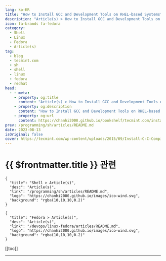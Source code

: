 ```yaml
---
lang: ko-KR
title: "How to Install GCC and Development Tools on RHEL-based Systems"
description: "Article(s) > How to Install GCC and Development Tools on RHEL-based Systems"
icon: fa-brands fa-fedora
category: 
  - Shell
  - Linux
  - Fedora
  - Article(s)
tag: 
  - blog
  - tecmint.com
  - sh
  - shell
  - linux
  - fedora
  - redhat
head:
  - - meta:
    - property: og:title
      content: "Article(s) > How to Install GCC and Development Tools on RHEL-based Systems"
    - property: og:description
      content: "How to Install GCC and Development Tools on RHEL-based Systems"
    - property: og:url
      content: https://chanhi2000.github.io/bookshelf/tecmint.com/install-c-c-compiler-and-development-tool-in-centos-fedora-redhat.html
prev: /programming/sh/articles/README.md
date: 2023-08-13
isOriginal: false
cover: https://tecmint.com/wp-content/uploads/2015/09/Install-C-C-Compiler-and-Development-Tools.png
---
```


# {{ $frontmatter.title }} 관련

```component VPCard
{
  "title": "Shell > Article(s)",
  "desc": "Article(s)",
  "link": "/programming/sh/articles/README.md",
  "logo": "https://chanhi2000.github.io/images/ico-wind.svg",
  "background": "rgba(10,10,10,0.2)"
}
```

```component VPCard
{
  "title": "Fedora > Article(s)",
  "desc": "Article(s)",
  "link": "/devops/linux-fedora/articles/README.md",
  "logo": "https://chanhi2000.github.io/images/ico-wind.svg",
  "background": "rgba(10,10,10,0.2)"
}
```

[[toc]]

---

<SiteInfo
  name="How to Install GCC and Development Tools on RHEL-based Systems"
  desc="In this article, we will explain how to install GNU C and C++ compilers and their related development tools in RHEL-based distributions."
  url="https://tecmint.com/install-c-c-compiler-and-development-tool-in-centos-fedora-redhat"
  logo="https://tecmint.com/wp-content/uploads/2020/07/favicon.ico"
  preview="https://tecmint.com/wp-content/uploads/2015/09/Install-C-C-Compiler-and-Development-Tools.png"/>

<!-- TODO: 작성 -->
